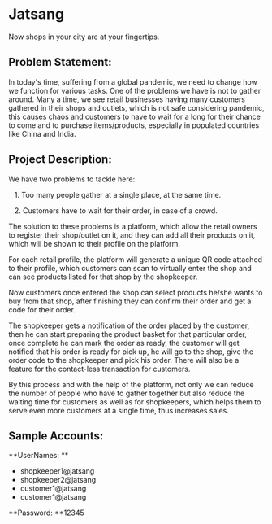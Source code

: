 Jatsang
=======

Now shops in your city are at your fingertips.

Problem Statement: 
-------------------

In today's time, suffering from a global pandemic, we need to change how we function for various tasks. One of the problems we have is not to gather around. Many a time, we see retail businesses having many customers gathered in their shops and outlets, which is not safe considering pandemic, this causes chaos and customers to have to wait for a long for their chance to come and to purchase items/products, especially in populated countries like China and India.

Project Description:
--------------------

We have two problems to tackle here:

   1. Too many people gather at a single place, at the same time.

   2. Customers have to wait for their order, in case of a crowd.

The solution to these problems is a platform, which allow the retail owners to register their shop/outlet on it, and they can add all their products on it, which will be shown to their profile on the platform.

For each retail profile, the platform will generate a unique QR code attached to their profile, which customers can scan to virtually enter the shop and can see products listed for that shop by the shopkeeper.

Now customers once entered the shop can select products he/she wants to buy from that shop, after finishing they can confirm their order and get a code for their order.

The shopkeeper gets a notification of the order placed by the customer, then he can start preparing the product basket for that particular order, once complete he can mark the order as ready, the customer will get notified that his order is ready for pick up, he will go to the shop, give the order code to the shopkeeper and pick his order. There will also be a feature for the contact-less transaction for customers.

By this process and with the help of the platform, not only we can reduce the number of people who have to gather together but also reduce the waiting time for customers as well as for shopkeepers, which helps them to serve even more customers at a single time, thus increases sales.

Sample Accounts:
----------------

**UserNames: **

-   shopkeeper1@jatsang
-   shopkeeper2@jatsang
-   customer1@jatsang
-   customer1@jatsang

**Password: **12345
